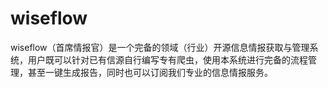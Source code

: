 # wiseflow

wiseflow（首席情报官）是一个完备的领域（行业）开源信息情报获取与管理系统，用户既可以针对已有信源自行编写专有爬虫，使用本系统进行完备的流程管理，甚至一键生成报告，同时也可以订阅我们专业的信息情报服务。